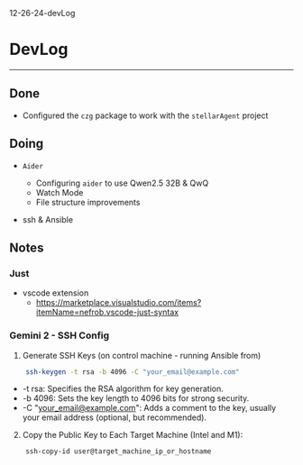 12-26-24-devLog

# DevLog

---

## Done

- Configured the `czg` package to work with the `stellarAgent` project

## Doing

- `Aider`
  - Configuring `aider` to use Qwen2.5 32B & QwQ
  - Watch Mode
  - File structure improvements

- ssh & Ansible

## Notes

### Just

- vscode extension
  - <https://marketplace.visualstudio.com/items?itemName=nefrob.vscode-just-syntax>

### Gemini 2 - SSH Config

1. Generate SSH Keys (on  control machine - running Ansible from)

```bash
    ssh-keygen -t rsa -b 4096 -C "your_email@example.com"
```

- -t rsa: Specifies the RSA algorithm for key generation.
- -b 4096: Sets the key length to 4096 bits for strong security.
- -C "<your_email@example.com>": Adds a comment to the key, usually your email address (optional, but recommended).

2. Copy the Public Key to Each Target Machine (Intel and M1):

```bash
    ssh-copy-id user@target_machine_ip_or_hostname
```
